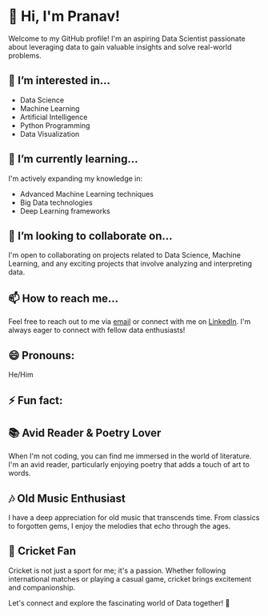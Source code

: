 # 👋 Hi, I'm Pranav!

Welcome to my GitHub profile! I'm an aspiring Data Scientist passionate about leveraging data to gain valuable insights and solve real-world problems.

## 👀 I’m interested in...
- Data Science
- Machine Learning
- Artificial Intelligence
- Python Programming
- Data Visualization

## 🌱 I’m currently learning...
I'm actively expanding my knowledge in:
- Advanced Machine Learning techniques
- Big Data technologies
- Deep Learning frameworks

## 💞️ I’m looking to collaborate on...
I'm open to collaborating on projects related to Data Science, Machine Learning, and any exciting projects that involve analyzing and interpreting data.

## 📫 How to reach me...
Feel free to reach out to me via [email](pranavky87@gmail.com) or connect with me on [LinkedIn](linkedin.com/in/pranav-kumar-raj-797725240). I'm always eager to connect with fellow data enthusiasts!

## 😄 Pronouns:
He/Him

## ⚡ Fun fact:
## 📚 Avid Reader & Poetry Lover
When I'm not coding, you can find me immersed in the world of literature. I'm an avid reader, particularly enjoying poetry that adds a touch of art to words.

## 🎶 Old Music Enthusiast
I have a deep appreciation for old music that transcends time. From classics to forgotten gems, I enjoy the melodies that echo through the ages.

## 🏏 Cricket Fan
Cricket is not just a sport for me; it's a passion. Whether following international matches or playing a casual game, cricket brings excitement and companionship.

Let's connect and explore the fascinating world of Data together! 🚀


<!---
gitpranav87/gitpranav87 is a ✨ special ✨ repository because its `README.md` (this file) appears on your GitHub profile.
You can click the Preview link to take a look at your changes.
--->
